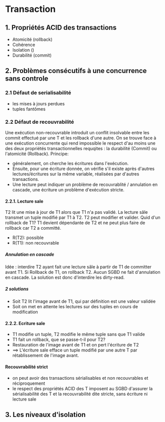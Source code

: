 # Transaction
## 1. Propriétés ACID des transactions
* Atomicité (rollback)
* Cohérence
* Isolation ()
* Durabilité (commit)

## 2. Problèmes consécutifs à une concurrence sans controle
###  2.1 Défaut de serialisabilité
  * les mises à jours perdues
  * tuples fantômes

### 2.2 Défaut de recouvrabilité
  
  Une exécution non-recouvrable introduit un conflit insolvable entre les commit effectué par une T et les rollback d'une autre.
  On se trouve face à une exécution concurrente qui rend impossible le respect d'au moins une des deux propriétés transactionnelles requqites : la durabilité (Commit) ou l'atomicité (Rollback).
  Principe: 
  * généralement, on cherche les écritures dans l'exécution. 
  * Ensuite, pour une écriture donnée, on vérifie s'il existe après d'autres lectures/écritures sur la même variable, réalisées par d'autres transactions. 
  * Une lecture peut indiquer un problème de recouvrablité / annulation en cascade, une écriture un problème d'exécution stricte.
  
  #### 2.2.1. Lecture sale
  
  T2 lit une mise à jour de T1 alors que T1 n'a pas validé. La lecture sâle transmet un tuple modifié par T1 à T2.
  T2 peut modifier et valider. Quid d'un rollback de T1?
  T1 devient dépendante de T2 et ne peut plus faire de rollback car T2 a committé.
  * R(T2): possible
  * R(T1): non recouvrable
  
  ##### Annulation en cascade
  Idée : interdire T2 ayant fait une lecture sâle à partir de T1 de committer avant T1. 
  Si Rollback de T1, on rollback T2.
  Aucun SGBD ne fait d'annulation en cascade. La solution est donc d'interdire les dirty-read.
  
  ##### 2 solutions
  * Soit T2 lit l'image avant de T1, qui par définition est une valeur validée
  * Soit on met en attente les lectures sur des tuples en cours de modification
  
  
  #### 2.2.2. Ecriture sale
  * T1 modifie un tuple, T2 modifie le même tuple sans que T1 valide
  * T1 fait un rollback, que se passe-t-il pour T2?
  * Restauration de l'image avant de T1 et on pert l'écriture de T2
  * ==> L'écriture sale efface un tuple modifié par une autre T par rétablissement de l'image avant.
  
  #### Recouvrabilité strict
  * on peut avoir des transactions sérialisables et non recouvrables et réciproquement
  * le respect des propriétés ACID des T imposent au SGBD d'assurer la sérialisabilité des T et la recouvrabilité dite stricte, sans écriture ni lecture sale
  
  
  
## 3. Les niveaux d'isolation
